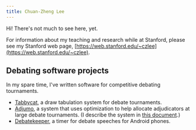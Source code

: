 ```yaml
---
title: Chuan-Zheng Lee
---
```


Hi! There's not much to see here, yet.

For information about my teaching and research while at Stanford, please see my Stanford web page, [https://web.stanford.edu/~czlee](https://web.stanford.edu/~czlee).

Debating software projects
--------------------------

In my spare time, I've written software for competitive debating tournaments.
- [Tabbycat](https://github.com/TabbycatDebate/tabbycat), a draw tabulation system for debate tournaments.
- [Adjumo](https://github.com/czlee/adjumo), a system that uses optimization to help allocate adjudicators at large debate tournaments. (I describe the system in [this document](adjumo.pdf).)
- [Debatekeeper](https://github.com/czlee/debatekeeper), a timer for debate speeches for Android phones.
